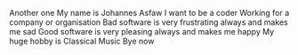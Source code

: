 Another one
My name is Johannes Asfaw
I want to be a coder
Working for a company or organisation
Bad software is very frustrating always and makes me sad
Good software is very pleasing always and makes me happy
My huge hobby is Classical Music
Bye now
